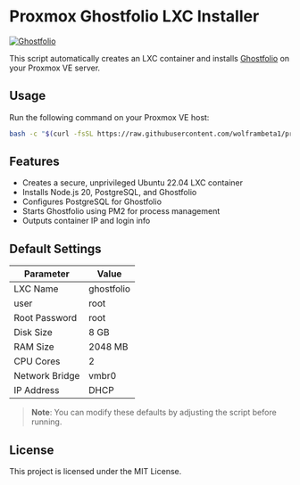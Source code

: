 # Proxmox Ghostfolio LXC Installer

[![Ghostfolio](https://img.shields.io/badge/Ghostfolio-Install-brightgreen?style=for-the-badge&logo=proxmox&logoColor=white)](https://ghostfolio.io)

This script automatically creates an LXC container and installs [Ghostfolio](https://github.com/ghostfolio/ghostfolio) on your Proxmox VE server.

## Usage

Run the following command on your Proxmox VE host:

```bash
bash -c "$(curl -fsSL https://raw.githubusercontent.com/wolframbeta1/proxmox-ghostfolio/main/ghostfolio-lxc.sh)"
```

## Features

- Creates a secure, unprivileged Ubuntu 22.04 LXC container
- Installs Node.js 20, PostgreSQL, and Ghostfolio
- Configures PostgreSQL for Ghostfolio
- Starts Ghostfolio using PM2 for process management
- Outputs container IP and login info

## Default Settings

| Parameter        | Value               |
|------------------|---------------------|
| LXC Name         | ghostfolio          |
| user             | root          |
| Root Password    | root                |
| Disk Size        | 8 GB                |
| RAM Size         | 2048 MB             |
| CPU Cores        | 2                   |
| Network Bridge   | vmbr0               |
| IP Address       | DHCP                |

> **Note**: You can modify these defaults by adjusting the script before running.

## License

This project is licensed under the MIT License.
